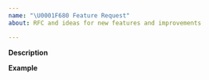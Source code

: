 ```yaml
---
name: "\U0001F680 Feature Request"
about: RFC and ideas for new features and improvements

---
```


**Description**  
<!-- A clear and concise description of the new feature. -->

**Example**  
<!-- A simple example of the new feature in action (include PHP code, etc.)
     If the new feature changes an existing feature, include a simple before/after comparison. -->
